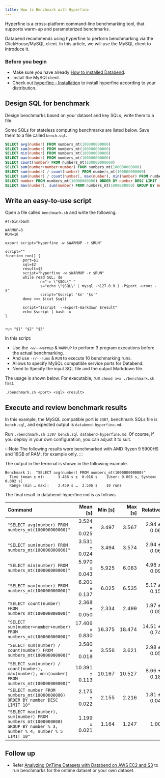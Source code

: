 ```yaml
---
title: How to Benchmark with Hyperfine
---
```


Hyperfine is a cross-platform command-line benchmarking tool, that supports warm-up and parameterized benchmarks.

Databend recommends using hyperfine to perform benchmarking via the ClickHouse/MySQL client. In this article, we will use the MySQL client to introduce it.

### Before you begin

* Make sure you have already [How to installed Databend](/doc/category/deploy).
* Install the MySQl client.
* Check out [hyperfine - Installation](https://github.com/sharkdp/hyperfine#installation) to install hyperfine according to your distribution.

## Design SQL for benchmark

Design benchmarks based on your dataset and key SQLs, write them to a file.

Some SQLs for stateless computing benchmarks are listed below. Save them to a file called `bench.sql`.

```sql
SELECT avg(number) FROM numbers_mt(100000000000)
SELECT sum(number) FROM numbers_mt(100000000000)
SELECT min(number) FROM numbers_mt(100000000000)
SELECT max(number) FROM numbers_mt(100000000000)
SELECT count(number) FROM numbers_mt(100000000000)
SELECT sum(number+number+number) FROM numbers_mt(100000000000)
SELECT sum(number) / count(number) FROM numbers_mt(100000000000)
SELECT sum(number) / count(number), max(number), min(number) FROM numbers_mt(100000000000)
SELECT number FROM numbers_mt(10000000000) ORDER BY number DESC LIMIT 10
SELECT max(number), sum(number) FROM numbers_mt(1000000000) GROUP BY number % 3, number % 4, number % 5 LIMIT 10
```

## Write an easy-to-use script

Open a file called `benchmark.sh` and write the following.

```shell
#!/bin/bash

WARMUP=3
RUN=10

export script="hyperfine -w $WARMUP -r $RUN"

script=""
function run() {
        port=$1
        sql=$2
        result=$3
        script="hyperfine -w $WARMUP -r $RUN"
        while read SQL; do
                n="-n \"$SQL\" "
                s="echo \"$SQL\" | mysql -h127.0.0.1 -P$port -uroot -s"
                script="$script '$n' '$s'"
        done <<< $(cat $sql)

        script="$script  --export-markdown $result"
        echo $script | bash -x
}


run "$1" "$2" "$3"
```

In this script:

- Use the `-w/--warmup` & `WARMUP` to perform 3 program executions before the actual benchmarking.
- And use `-r/--runs` & `RUN` to execute 10 benchmarking runs.
- Allows to specify MySQL compatible service ports for Databend.
- Need to Specify the input SQL file and the output Markdown file.

The usage is shown below. For executable, run `chmod a+x ./benchmark.sh` first.

```shell
./benchmark.sh <port> <sql> <result>
```

## Execute and review benchmark results

In this example, the MySQL compatible port is `3307`, benchmark SQLs file is `bench.sql`, and expected output is `databend-hyperfine.md`.

Run `./benchmark.sh 3307 bench.sql databend-hyperfine.md`. Of course, if you deploy in your own configuration, you can adjust it to suit.

:::Note
The following results were benchmarked with AMD Ryzen 9 5900HS and 16GB of RAM, for example only.
:::

The output in the terminal is shown in the following example.

```text
Benchmark 1:  "SELECT avg(number) FROM numbers_mt(100000000000)"
  Time (mean ± σ):      3.486 s ±  0.016 s    [User: 0.003 s, System: 0.002 s]
  Range (min … max):    3.459 s …  3.506 s    10 runs
```

The final result in databend-hyperfine.md is as follows.

| Command | Mean [s] | Min [s] | Max [s] | Relative |
|:---|---:|---:|---:|---:|
| ` "SELECT avg(number) FROM numbers_mt(100000000000)" ` | 3.524 ± 0.025 | 3.497 | 3.567 | 2.94 ± 0.06 |
| ` "SELECT sum(number) FROM numbers_mt(100000000000)" ` | 3.531 ± 0.024 | 3.494 | 3.574 | 2.94 ± 0.06 |
| ` "SELECT min(number) FROM numbers_mt(100000000000)" ` | 5.970 ± 0.043 | 5.925 | 6.083 | 4.98 ± 0.09 |
| ` "SELECT max(number) FROM numbers_mt(100000000000)" ` | 6.201 ± 0.137 | 6.025 | 6.535 | 5.17 ± 0.15 |
| ` "SELECT count(number) FROM numbers_mt(100000000000)" ` | 2.368 ± 0.050 | 2.334 | 2.499 | 1.97 ± 0.05 |
| ` "SELECT sum(number+number+number) FROM numbers_mt(100000000000)" ` | 17.406 ± 0.830 | 16.375 | 18.474 | 14.51 ± 0.74 |
| ` "SELECT sum(number) / count(number) FROM numbers_mt(100000000000)" ` | 3.580 ± 0.018 | 3.556 | 3.621 | 2.98 ± 0.05 |
| ` "SELECT sum(number) / count(number), max(number), min(number) FROM numbers_mt(100000000000)" ` | 10.391 ± 0.113 | 10.167 | 10.527 | 8.66 ± 0.18 |
| ` "SELECT number FROM numbers_mt(10000000000) ORDER BY number DESC LIMIT 10" ` | 2.175 ± 0.022 | 2.155 | 2.216 | 1.81 ± 0.04 |
| ` "SELECT max(number), sum(number) FROM numbers_mt(1000000000) GROUP BY number % 3, number % 4, number % 5 LIMIT 10" ` | 1.199 ± 0.021 | 1.164 | 1.247 | 1.00 |

## Follow up

- Refer [Analyzing OnTime Datasets with Databend on AWS EC2 and S3](../09-learn/02-analyze-ontime-with-databend-on-ec2-and-s3.md) to run benchmarks for the ontime dataset or your own dataset.
